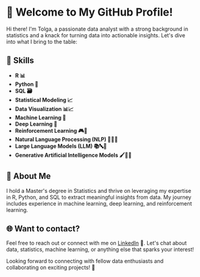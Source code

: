 # 👋 Welcome to My GitHub Profile!

Hi there! I'm Tolga, a passionate data analyst with a strong background in statistics and a knack for turning data into actionable insights. Let's dive into what I bring to the table:

## 🚀 Skills

* **R 📊**
* **Python 🐍**
* **SQL 🗃️**
* **Statistical Modeling 📈**
* **Data Visualization 📊📈**
* **Machine Learning 🤖**
* **Deep Learning 🧠**
* **Reinforcement Learning 🎮🧠**
* **Natural Language Processing (NLP) 📜💬🤖**
* **Large Language Models (LLM) 📚🔤🤯**
* **Generative Artificial Intelligence Models 🖌️🧠🤖**

## 🌱 About Me

I hold a Master's degree in Statistics and thrive on leveraging my expertise in R, Python, and SQL to extract meaningful insights from data. My journey includes experience in machine learning, deep learning, and reinforcement learning.

## 🌐 Want to contact?

Feel free to reach out or connect with me on [LinkedIn](https://www.linkedin.com/in/tolgakurtulus/) 💼. Let's chat about data, statistics, machine learning, or anything else that sparks your interest!

Looking forward to connecting with fellow data enthusiasts and collaborating on exciting projects! 🚀
